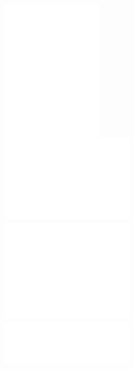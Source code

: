 <img src="github-metrics.svg" alt="GitHub Metrics" width="300" style="vertical-align: top;"/> <img src="iso_calender.svg" alt="ISO Calendar" width="400" style="vertical-align: top;"/>

<img src="contributions.svg" alt="Contributions" width="400" style="vertical-align: top;"/> <img src="metrics.plugin.activity.svg" alt="Plugin Activity" width="400" style="vertical-align: top;"/>

<img src="metrics.plugin.languages.indepth.svg" alt="In-depth Languages" width="400" style="vertical-align: top;"/>
